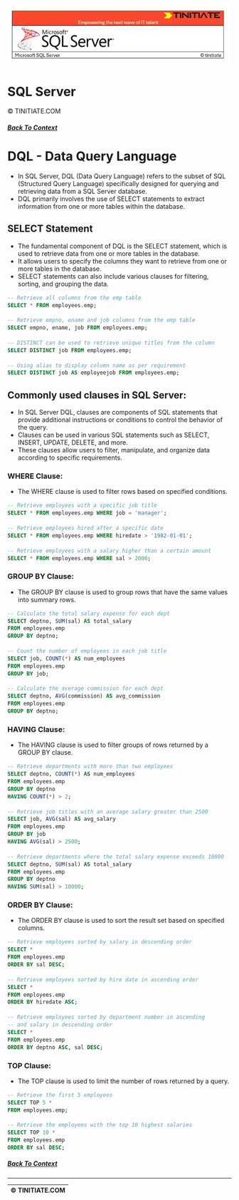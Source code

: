 ![SQL Server Tinitiate Image](sqlservericon.jpg)

# SQL Server
&copy; TINITIATE.COM

##### [Back To Context](./README.md)

# DQL - Data Query Language
* In SQL Server, DQL (Data Query Language) refers to the subset of SQL (Structured Query Language) specifically designed for querying and retrieving data from a SQL Server database.
* DQL primarily involves the use of SELECT statements to extract information from one or more tables within the database.

## SELECT Statement
* The fundamental component of DQL is the SELECT statement, which is used to retrieve data from one or more tables in the database.
* It allows users to specify the columns they want to retrieve from one or more tables in the database.
* SELECT statements can also include various clauses for filtering, sorting, and grouping the data.
```sql
-- Retrieve all columns from the emp table
SELECT * FROM employees.emp;

-- Retrieve empno, ename and job columns from the emp table
SELECT empno, ename, job FROM employees.emp;

-- DISTINCT can be used to retrieve unique titles from the column
SELECT DISTINCT job FROM employees.emp;

-- Using alias to display column name as per requirement
SELECT DISTINCT job AS employeejob FROM employees.emp;
```

## Commonly used clauses in SQL Server:
* In SQL Server DQL, clauses are components of SQL statements that provide additional instructions or conditions to control the behavior of the query.
* Clauses can be used in various SQL statements such as SELECT, INSERT, UPDATE, DELETE, and more.
* These clauses allow users to filter, manipulate, and organize data according to specific requirements.
### WHERE Clause:
* The WHERE clause is used to filter rows based on specified conditions.
```sql
-- Retrieve employees with a specific job title
SELECT * FROM employees.emp WHERE job = 'manager';

-- Retrieve employees hired after a specific date
SELECT * FROM employees.emp WHERE hiredate > '1982-01-01';

-- Retrieve employees with a salary higher than a certain amount
SELECT * FROM employees.emp WHERE sal > 2000;
```
### GROUP BY Clause:
* The GROUP BY clause is used to group rows that have the same values into summary rows.
```sql
-- Calculate the total salary expense for each dept
SELECT deptno, SUM(sal) AS total_salary
FROM employees.emp
GROUP BY deptno;

-- Count the number of employees in each job title
SELECT job, COUNT(*) AS num_employees
FROM employees.emp
GROUP BY job;

-- Calculate the average commission for each dept
SELECT deptno, AVG(commission) AS avg_commission
FROM employees.emp
GROUP BY deptno;
```
### HAVING Clause:
* The HAVING clause is used to filter groups of rows returned by a GROUP BY clause.
```sql
-- Retrieve departments with more than two employees
SELECT deptno, COUNT(*) AS num_employees
FROM employees.emp
GROUP BY deptno
HAVING COUNT(*) > 2;

-- Retrieve job titles with an average salary greater than 2500
SELECT job, AVG(sal) AS avg_salary
FROM employees.emp
GROUP BY job
HAVING AVG(sal) > 2500;

-- Retrieve departments where the total salary expense exceeds 10000
SELECT deptno, SUM(sal) AS total_salary
FROM employees.emp
GROUP BY deptno
HAVING SUM(sal) > 10000;
```
### ORDER BY Clause:
* The ORDER BY clause is used to sort the result set based on specified columns.
```sql
-- Retrieve employees sorted by salary in descending order
SELECT *
FROM employees.emp
ORDER BY sal DESC;

-- Retrieve employees sorted by hire date in ascending order
SELECT *
FROM employees.emp
ORDER BY hiredate ASC;

-- Retrieve employees sorted by department number in ascending
-- and salary in descending order
SELECT *
FROM employees.emp
ORDER BY deptno ASC, sal DESC;
```
### TOP Clause:
* The TOP clause is used to limit the number of rows returned by a query.
```sql
-- Retrieve the first 5 employees
SELECT TOP 5 *
FROM employees.emp;

-- Retrieve the employees with the top 10 highest salaries
SELECT TOP 10 *
FROM employees.emp
ORDER BY sal DESC;
```

##### [Back To Context](./README.md)
***
| &copy; TINITIATE.COM |
|----------------------|
